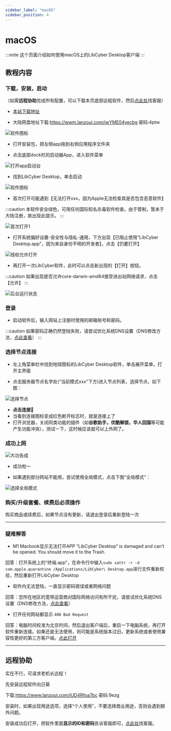 ```yaml
---
sidebar_label: "macOS"
sidebar_position: 4
---
```

# macOS

:::note
这个页面介绍如何使用macOS上的LibCyber Desktop客户端
:::

## 教程内容

### 下载，安装，启动

（如需**远程协助**完成所有配置，可以下载本页底部远程软件，然后[点此处](https://go.crisp.chat/chat/embed/?website_id=9bf1c6d9-b23b-4b0c-95aa-fbeac29d2be6)找客服）

- [本站下载地址](https://panel.libcyber.xyz/clients/V2.0.2/darwin/LibCyber-V2.0.2.dmg) 

- 大陆网盘地址下载:https://wwm.lanzouj.com/iwYME04yecbg 密码:4ptw

<!-- :::tip
M1芯片版：[本站下载地址](https://panel.libcyber.xyz/clients/V2.0.0/darwin/LibCyber-V2.0.0-arm64.dmg) 
大陆网盘下载:https://wwm.lanzouj.com/i3thR03ljotc 密码:f8fy
::: -->

![软件图标][dmg-icon]

- 打开安装包，把左侧app拖到右侧应用程序文件夹

- 点击底部dock栏的启动器App，进入软件菜单

![打开app启动台][launchpad]

- 找到LibCyber Desktop，单击启动

![软件图标][app-icon]

- 首次打开可能遇到【无法打开xxx，因为Apple无法检查其是否包含恶意软件】

:::caution
本软件安全绿色，可用任何国际知名杀毒软件检查。由于管制，暂未于大陆注册，故出现此提示。
:::

![首次打开1][first-launch-1]

- 打开系统偏好设置-安全性与隐私-通用，下方出现【已阻止使用“LibCyber Desktop.app”，因为来自身份不明的开发者】，点击【仍要打开】

![授权允许打开][authorize]

- 再打开一次LibCyber软件，此时可以点击新出现的【打开】按钮。

:::caution
如果出现是否允许core-darwin-amd64接受进出站网络请求，点击【允许】
:::


![后台运行状态][running]

### 登录

- 启动软件后，输入网站上注册时使用的邮箱账号和密码。

:::caution
如果密码正确仍然登陆失败，请尝试优化系统DNS设置（DNS修改方法，[点此查看](../qi-ta-chang-jian-wen-ti/xiu-gai-dns-macos.md)）
:::

### 选择节点连接

- 左上角菜单栏中找到地球图标的LibCyber Desktop软件，单击展开菜单，打开主界面

- 点击服务器节点名字处(“当前模式xxx”下方)进入节点列表，选择节点，如下图：

![选择节点][select-node]

- **点击连接**🚀
- 当看到连接图标变成红色断开标志时，就是连接上了
- 打开浏览器，关闭同类功能的插件（如**谷歌助手，优酷解锁，华人回国**等可能产生功能冲突），测试一下，这时候应该就可以上外网了。


### 成功上网

![大功告成][success]

- 成功啦～

- 如果遇到部分网站不能用，尝试使用全局模式，点击下图“全局模式”：

![选择全局模式][all-proxy]


### 购买/升级套餐、续费后必须操作

购买商品或续费后，如果节点没有更新，请退出登录后重新登陆一次

---
### 疑难解答

- M1 Macbook显示无法打开APP “LibCyber Desktop” is damaged and can’t be opened. You should move it to the Trash. 

回答：打开系统上的“终端.app”，在命令行中输入`sudo xattr -r -d com.apple.quarantine /Applications/LibCyber\ Desktop.app`进行文件重新校验，然后重新打开LibCyber Desktop

- 软件内无法登陆，一直显示密码错误或者网络问题

回答：您所在地区的宽带运营商对国际网络访问有所干扰，请尝试优化系统DNS设置（DNS修改方法，[点此查看](../qi-ta-chang-jian-wen-ti/xiu-gai-dns-macos.md)）

- 打开任何网站都显示 `400 Bad Request`

回答：电脑时间校准为北京时间，然后退出客户端后，重启一下电脑系统，再打开软件重新连接。如果还是无法使用，则可能是系统版本过旧，更新系统或者使用兼容性更好的第三方客户端，[点此打开](../quan-ping-tai-shi-yong-jiao-cheng-1/macos.md)

---

## 远程协助

实在不行，可请求老机长远程！

先安装远程软件向日葵

下载:https://www.lanzoui.com/iUD4Rfoa7bc 密码:9ezg

安装时，如果出现用途选项，选择“个人使用”，不要选择商业用途，否则会遇到额外问题。

安装成功后打开，把软件里面**显示的ID和密码**告诉客服即可，[点此处](https://go.crisp.chat/chat/embed/?website_id=9bf1c6d9-b23b-4b0c-95aa-fbeac29d2be6)找客服。


[dmg-icon]: /img/pirate-macos/dmg-icon.jpg "安装包"
[install]: /img/pirate-macos/install.jpg "拖入应用程序文件夹安装"
[launchpad]: /img/pirate-macos/launchpad.jpg "打开app启动台"
[app-icon]: /img/pirate-macos/app-icon.jpg "软件图标"
[first-launch-1]: /img/pirate-macos/first-launch-1.jpg "首次启动提示1"
[authorize]: /img/pirate-macos/authorize.jpg "初次使用授权"
[first-launch-2]: /img/pirate-macos/first-launch-2.jpg "首次启动提示2"
[running]: /img/pirate-macos/running.jpg "后台运行状态"
[select-node]: /img/pirate-macos/select-node.jpg "选择节点"
[all-proxy]: /img/pirate-macos/all-proxy.jpg "选择全局模式"
[success]: /img/pirate-macos/success.jpg "大功告成"